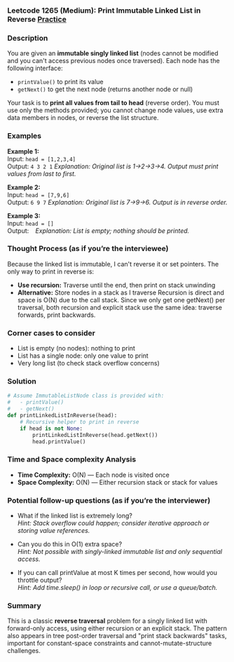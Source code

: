 ### Leetcode 1265 (Medium): Print Immutable Linked List in Reverse [Practice](https://leetcode.com/problems/print-immutable-linked-list-in-reverse)

### Description  
You are given an **immutable singly linked list** (nodes cannot be modified and you can't access previous nodes once traversed). Each node has the following interface:
- `printValue()` to print its value
- `getNext()` to get the next node (returns another node or null)

Your task is to **print all values from tail to head** (reverse order). You must use only the methods provided; you cannot change node values, use extra data members in nodes, or reverse the list structure.

### Examples  
**Example 1:**  
Input: `head = [1,2,3,4]`  
Output: `4 3 2 1`
*Explanation: Original list is 1→2→3→4. Output must print values from last to first.*

**Example 2:**  
Input: `head = [7,9,6]`  
Output: `6 9 7`
*Explanation: Original list is 7→9→6. Output is in reverse order.*

**Example 3:**  
Input: `head = []`  
Output: ` `
*Explanation: List is empty; nothing should be printed.*

### Thought Process (as if you’re the interviewee)  
Because the linked list is immutable, I can't reverse it or set pointers. The only way to print in reverse is:
- **Use recursion:** Traverse until the end, then print on stack unwinding
- **Alternative:** Store nodes in a stack as I traverse
Recursion is direct and space is O(N) due to the call stack. Since we only get one getNext() per traversal, both recursion and explicit stack use the same idea: traverse forwards, print backwards.

### Corner cases to consider  
- List is empty (no nodes): nothing to print
- List has a single node: only one value to print
- Very long list (to check stack overflow concerns)

### Solution

```python
# Assume ImmutableListNode class is provided with:
#   - printValue()
#   - getNext()
def printLinkedListInReverse(head):
    # Recursive helper to print in reverse
    if head is not None:
        printLinkedListInReverse(head.getNext())
        head.printValue()
```

### Time and Space complexity Analysis  
- **Time Complexity:** O(N) — Each node is visited once
- **Space Complexity:** O(N) — Either recursion stack or stack for values

### Potential follow-up questions (as if you’re the interviewer)  
- What if the linked list is extremely long?  
  *Hint: Stack overflow could happen; consider iterative approach or storing value references.*

- Can you do this in O(1) extra space?  
  *Hint: Not possible with singly-linked immutable list and only sequential access.*

- If you can call printValue at most K times per second, how would you throttle output?  
  *Hint: Add time.sleep() in loop or recursive call, or use a queue/batch.*

### Summary
This is a classic **reverse traversal** problem for a singly linked list with forward-only access, using either recursion or an explicit stack. The pattern also appears in tree post-order traversal and "print stack backwards" tasks, important for constant-space constraints and cannot-mutate-structure challenges.

